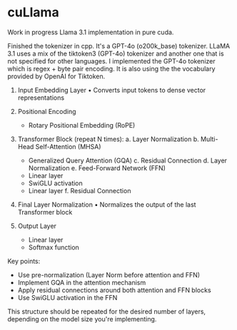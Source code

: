 # cuLlama

Work in progress Llama 3.1 implementation in pure cuda.

Finished the tokenizer in cpp. It's a GPT-4o (o200k_base) tokenizer. LLaMA 3.1 uses a mix of the tiktoken3 (GPT-4o) tokenizer and another one that is not specified for other languages. I implemented the GPT-4o tokenizer which is regex + byte pair encoding. It is also using the the vocabulary provided by OpenAI for Tiktoken.

1. Input Embedding Layer
   • Converts input tokens to dense vector representations

2. Positional Encoding
   - Rotary Positional Embedding (RoPE)

3. Transformer Block (repeat N times):
   a. Layer Normalization
   b. Multi-Head Self-Attention (MHSA)
      - Generalized Query Attention (GQA)
   c. Residual Connection
   d. Layer Normalization
   e. Feed-Forward Network (FFN)
      - Linear layer
      - SwiGLU activation
      - Linear layer
   f. Residual Connection

4. Final Layer Normalization
   • Normalizes the output of the last Transformer block

5. Output Layer
   - Linear layer
   - Softmax function

Key points:
- Use pre-normalization (Layer Norm before attention and FFN)
- Implement GQA in the attention mechanism
- Apply residual connections around both attention and FFN blocks
- Use SwiGLU activation in the FFN

This structure should be repeated for the desired number of layers, depending on the model size you're implementing.
